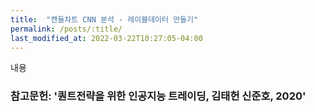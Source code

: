```yaml
---
title:  "캔들차트 CNN 분석 - 레이블데이터 만들기" 
permalink: /posts/:title/
last_modified_at: 2022-03-22T10:27:05-04:00
---
```




내용










### 참고문헌: '퀀트전략을 위한 인공지능 트레이딩, 김태헌 신준호, 2020'
